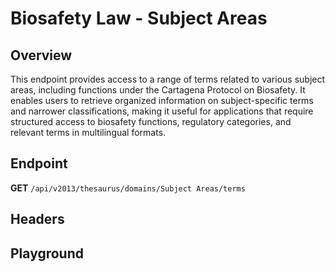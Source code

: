 <script setup>
import "@/style.css"
import SwaggerUI from "@/swagger/view/SwaggerUI.vue"
import swaggerJson from "@/swagger/json/thesaurus/biosafety-law/subject-areas.json";

const swaggerSpecs = [
  { json:swaggerJson, protected: false },
];
</script>

# Biosafety Law - Subject Areas

## Overview

This endpoint provides access to a range of terms related to various subject areas, including functions under the Cartagena Protocol on Biosafety. It enables users to retrieve organized information on subject-specific terms and narrower classifications, making it useful for applications that require structured access to biosafety functions, regulatory categories, and relevant terms in multilingual formats.


## Endpoint

**GET** `/api/v2013/thesaurus/domains/Subject Areas/terms`

## Headers
<!--@include: @/../components/common/header/accept.md-->

## Playground

<SwaggerUI :swaggerSpecs="swaggerSpecs" />